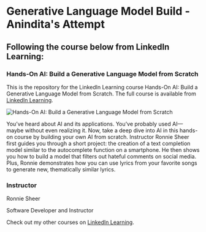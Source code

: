 # Generative Language Model Build - Anindita's Attempt

## Following the course below from LinkedIn Learning:
### Hands-On AI: Build a Generative Language Model from Scratch
This is the repository for the LinkedIn Learning course Hands-On AI: Build a Generative Language Model from Scratch. The full course is available from [LinkedIn Learning][lil-course-url].

![Hands-On AI: Build a Generative Language Model from Scratch][lil-thumbnail-url] 

You’ve heard about AI and its applications. You’ve probably used AI—maybe without even realizing it. Now, take a deep dive into AI in this hands-on course by building your own AI from scratch. Instructor Ronnie Sheer first guides you through a short project: the creation of a text completion model similar to the autocomplete function on a smartphone. He then shows you how to build a model that filters out hateful comments on social media. Plus, Ronnie demonstrates how you can use lyrics from your favorite songs to generate new, thematically similar lyrics.

### Instructor

Ronnie Sheer 
                            
Software Developer and Instructor

                            

Check out my other courses on [LinkedIn Learning](https://www.linkedin.com/learning/instructors/ronnie-sheer).

[lil-course-url]: https://www.linkedin.com/learning/hands-on-ai-build-a-generative-language-model-from-scratch?dApp=59033956&leis=LAA
[lil-thumbnail-url]: https://media.licdn.com/dms/image/D560DAQHNA5S-6-PFWQ/learning-public-crop_675_1200/0/1692903038773?e=2147483647&v=beta&t=ssZ4cC_RQWBvFPyU6Da9sldCF1CO9cQTJYtDYGMYjp0
